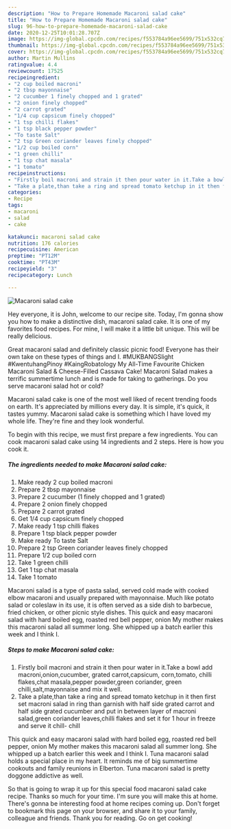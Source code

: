 ```yaml
---
description: "How to Prepare Homemade Macaroni salad cake"
title: "How to Prepare Homemade Macaroni salad cake"
slug: 96-how-to-prepare-homemade-macaroni-salad-cake
date: 2020-12-25T10:01:28.707Z
image: https://img-global.cpcdn.com/recipes/f553784a96ee5699/751x532cq70/macaroni-salad-cake-recipe-main-photo.jpg
thumbnail: https://img-global.cpcdn.com/recipes/f553784a96ee5699/751x532cq70/macaroni-salad-cake-recipe-main-photo.jpg
cover: https://img-global.cpcdn.com/recipes/f553784a96ee5699/751x532cq70/macaroni-salad-cake-recipe-main-photo.jpg
author: Martin Mullins
ratingvalue: 4.4
reviewcount: 17525
recipeingredient:
- "2 cup boiled macroni"
- "2 tbsp mayonnaise"
- "2 cucumber 1 finely chopped and 1 grated"
- "2 onion finely chopped"
- "2 carrot grated"
- "1/4 cup capsicum finely chopped"
- "1 tsp chilli flakes"
- "1 tsp black pepper powder"
- "To taste Salt"
- "2 tsp Green coriander leaves finely chopped"
- "1/2 cup boiled corn"
- "1 green chilli"
- "1 tsp chat masala"
- "1 tomato"
recipeinstructions:
- "Firstly boil macroni and strain it then pour water in it.Take a bowl add macroni,onion,cucumber, grated carrot,capsicum, corn,tomato, chilli flakes,chat masala,pepper powder,green coriander, green chilli,salt,mayonnaise and mix it well."
- "Take a plate,than take a ring and spread tomato ketchup in it then first set macroni salad in ring than garnish with half side grated carrot and half side grated cucumber and put in between layer of macroni salad,green coriander leaves,chilli flakes and set it for 1 hour in freeze and serve it chill- chill"
categories:
- Recipe
tags:
- macaroni
- salad
- cake

katakunci: macaroni salad cake 
nutrition: 176 calories
recipecuisine: American
preptime: "PT12M"
cooktime: "PT43M"
recipeyield: "3"
recipecategory: Lunch

---
```



![Macaroni salad cake](https://img-global.cpcdn.com/recipes/f553784a96ee5699/751x532cq70/macaroni-salad-cake-recipe-main-photo.jpg)

Hey everyone, it is John, welcome to our recipe site. Today, I'm gonna show you how to make a distinctive dish, macaroni salad cake. It is one of my favorites food recipes. For mine, I will make it a little bit unique. This will be really delicious.

Great macaroni salad and definitely classic picnic food! Everyone has their own take on these types of things and I. #MUKBANGSlight #KwentuhangPinoy #KaingRobatology My All-Time Favourite Chicken Macaroni Salad &amp; Cheese-Filled Cassava Cake! Macaroni Salad makes a terrific summertime lunch and is made for taking to gatherings. Do you serve macaroni salad hot or cold?

Macaroni salad cake is one of the most well liked of recent trending foods on earth. It's appreciated by millions every day. It is simple, it's quick, it tastes yummy. Macaroni salad cake is something which I have loved my whole life. They're fine and they look wonderful.


To begin with this recipe, we must first prepare a few ingredients. You can cook macaroni salad cake using 14 ingredients and 2 steps. Here is how you cook it.

<!--inarticleads1-->

##### The ingredients needed to make Macaroni salad cake:

1. Make ready 2 cup boiled macroni
1. Prepare 2 tbsp mayonnaise
1. Prepare 2 cucumber (1 finely chopped and 1 grated)
1. Prepare 2 onion finely chopped
1. Prepare 2 carrot grated
1. Get 1/4 cup capsicum finely chopped
1. Make ready 1 tsp chilli flakes
1. Prepare 1 tsp black pepper powder
1. Make ready To taste Salt
1. Prepare 2 tsp Green coriander leaves finely chopped
1. Prepare 1/2 cup boiled corn
1. Take 1 green chilli
1. Get 1 tsp chat masala
1. Take 1 tomato


Macaroni salad is a type of pasta salad, served cold made with cooked elbow macaroni and usually prepared with mayonnaise. Much like potato salad or coleslaw in its use, it is often served as a side dish to barbecue, fried chicken, or other picnic style dishes. This quick and easy macaroni salad with hard boiled egg, roasted red bell pepper, onion My mother makes this macaroni salad all summer long. She whipped up a batch earlier this week and I think I. 

<!--inarticleads2-->

##### Steps to make Macaroni salad cake:

1. Firstly boil macroni and strain it then pour water in it.Take a bowl add macroni,onion,cucumber, grated carrot,capsicum, corn,tomato, chilli flakes,chat masala,pepper powder,green coriander, green chilli,salt,mayonnaise and mix it well.
1. Take a plate,than take a ring and spread tomato ketchup in it then first set macroni salad in ring than garnish with half side grated carrot and half side grated cucumber and put in between layer of macroni salad,green coriander leaves,chilli flakes and set it for 1 hour in freeze and serve it chill- chill


This quick and easy macaroni salad with hard boiled egg, roasted red bell pepper, onion My mother makes this macaroni salad all summer long. She whipped up a batch earlier this week and I think I. Tuna macaroni salad holds a special place in my heart. It reminds me of big summertime cookouts and family reunions in Elberton. Tuna macaroni salad is pretty doggone addictive as well. 

So that is going to wrap it up for this special food macaroni salad cake recipe. Thanks so much for your time. I'm sure you will make this at home. There's gonna be interesting food at home recipes coming up. Don't forget to bookmark this page on your browser, and share it to your family, colleague and friends. Thank you for reading. Go on get cooking!
